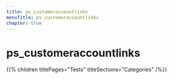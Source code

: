 ```yaml
---
title: ps_customeraccountlinks
menuTitle: ps_customeraccountlinks
chapter: true
---
```


# ps_customeraccountlinks

{{% children titlePages="Tests" titleSections="Categories" /%}}

